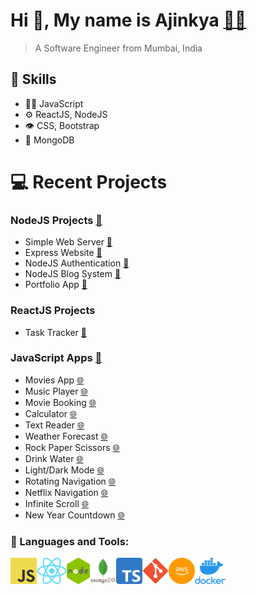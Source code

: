 # Hi 👋, My name is Ajinkya [:technologist:](https://ajinkyacodes.com)
> A Software Engineer from Mumbai, India

## :pushpin: Skills
- 👨‍💻 JavaScript
- ⚙️ ReactJS, NodeJS
- 👁️ CSS, Bootstrap
- 💽 MongoDB

# 💻 Recent Projects 

### NodeJS Projects [:memo:](https://github.com/ajinkyacodes/nodejs-apps)
- Simple Web Server [:memo:](https://github.com/ajinkyacodes/nodejs-apps/tree/master/simple-web-server)
- Express Website [:memo:](https://github.com/ajinkyacodes/nodejs-apps/tree/master/express-website)
- NodeJS Authentication [:memo:](https://github.com/ajinkyacodes/nodejs-apps/tree/master/node-auth)
- NodeJS Blog System [:memo:](https://github.com/ajinkyacodes/nodejs-apps/tree/master/node-blog)
- Portfolio App [:memo:](https://github.com/ajinkyacodes/nodejs-apps/tree/master/portfolio)

### ReactJS Projects
- Task Tracker [:memo:](https://github.com/ajinkyacodes/reactjs-task-tracker)

### JavaScript Apps [:memo:](https://github.com/ajinkyacodes/javascript-apps)
- Movies App [:globe_with_meridians:](https://ajinkyacodes.com/work/projects/movies-app/)
- Music Player [:globe_with_meridians:](https://ajinkyacodes.com/work/projects/music-player/)
- Movie Booking [:globe_with_meridians:](https://ajinkyacodes.com/work/projects/movie-booking/)
- Calculator [:globe_with_meridians:](https://ajinkyacodes.com/work/projects/calculator/)
- Text Reader [:globe_with_meridians:](https://ajinkyacodes.com/work/projects/text-reader)
- Weather Forecast [:globe_with_meridians:](https://ajinkyacodes.com/work/projects/weather-forecast/)
- Rock Paper Scissors [:globe_with_meridians:](https://ajinkyacodes.com/work/projects/rock-paper-scissors/)
- Drink Water [:globe_with_meridians:](https://ajinkyacodes.com/work/projects/drink-water/)
- Light/Dark Mode [:globe_with_meridians:](https://ajinkyacodes.com/work/projects/light-dark-mode/)
- Rotating Navigation [:globe_with_meridians:](https://ajinkyacodes.com/work/projects/rotating-navigation/)
- Netflix Navigation [:globe_with_meridians:](https://ajinkyacodes.com/work/projects/netflix-navigation/)
- Infinite Scroll [:globe_with_meridians:](https://ajinkyacodes.com/work/projects/infinite-scroll/)
- New Year Countdown [:globe_with_meridians:](https://ajinkyacodes.com/work/projects/new-year-countdown/)

### 🔨 Languages and Tools:

[<img align="left" alt="JavaScript" height ="42px" src="assets/images/javascript.png">](https://developer.mozilla.org/en-US/docs/Web/JavaScript)
[<img align="left" alt="ReactJS" height ="42px" src="assets/images/react.png">](https://devdocs.io/react/)
[<img align="left" alt="NodeJS" height ="42px" src="assets/images/nodejs.png">](https://devdocs.io/node/)
[<img align="left" alt="MongoDB" height ="42px" src="assets/images/mongodb.png">](https://www.mongodb.com/docs/)
[<img align="left" alt="TypeScript" height ="42px" src="assets/images/typescript.png">](https://www.typescriptlang.org/docs/handbook/typescript-in-5-minutes.html)
[<img align="left" alt="Git" height ="42px" src="assets/images/git.png">](https://git-scm.com/doc)
[<img align="left" alt="AWS" height ="42px" src="assets/images/aws.png">](https://docs.aws.amazon.com/)
[<img align="left" alt="Docker" height ="42px" src="assets/images/docker.png">](https://docs.docker.com/)
